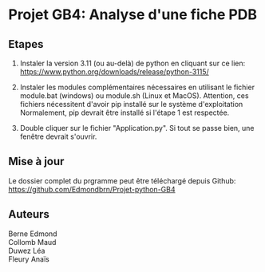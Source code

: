 
# Projet GB4: Analyse d'une fiche PDB






## Etapes

1. Instaler la version 3.11 (ou au-delà) de python en cliquant sur ce lien:
https://www.python.org/downloads/release/python-3115/

2. Instaler les modules complémentaires nécessaires en utilisant le fichier 
   module.bat (windows) ou module.sh (Linux et MacOS).
   Attention, ces fichiers nécessitent d'avoir pip installé sur le système  d'exploitation
   Normalement, pip devrait être installé si l'étape 1 est respectée.

3. Double cliquer sur le fichier "Application.py". Si tout se passe bien, une fenêtre devrait s'ouvrir.

## Mise à jour

Le dossier complet du prgramme peut être téléchargé depuis Github:
https://github.com/Edmondbrn/Projet-python-GB4

## Auteurs

Berne Edmond    
Collomb Maud    
Duwez Léa       
Fleury Anaïs